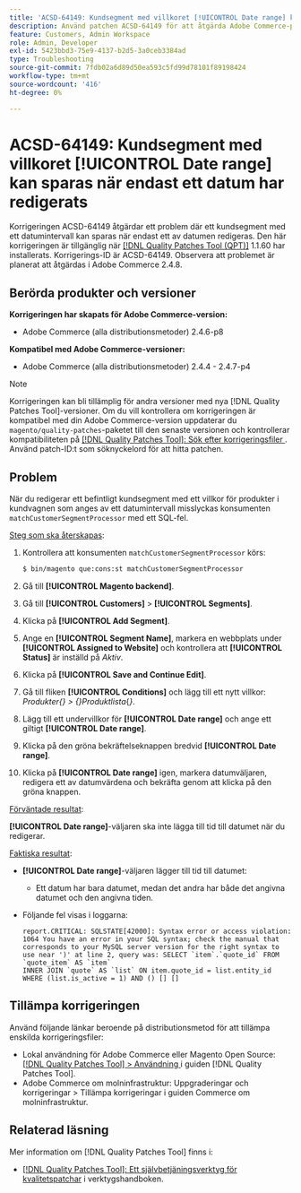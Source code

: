 ```yaml
---
title: 'ACSD-64149: Kundsegment med villkoret [!UICONTROL Date range] kan sparas när endast ett datum har redigerats'
description: Använd patchen ACSD-64149 för att åtgärda Adobe Commerce-problemet där kundsegment med ett **[!UICONTROL Date range]**-villkor kan sparas när endast ett av datumen redigeras.
feature: Customers, Admin Workspace
role: Admin, Developer
exl-id: 5423bbd3-75e9-4137-b2d5-3a0ceb3384ad
type: Troubleshooting
source-git-commit: 7fdb02a6d89d50ea593c5fd99d78101f89198424
workflow-type: tm+mt
source-wordcount: '416'
ht-degree: 0%

---
```


# ACSD-64149: Kundsegment med villkoret [!UICONTROL Date range] kan sparas när endast ett datum har redigerats

Korrigeringen ACSD-64149 åtgärdar ett problem där ett kundsegment med ett datumintervall kan sparas när endast ett av datumen redigeras. Den här korrigeringen är tillgänglig när [[!DNL Quality Patches Tool (QPT)]](/help/tools/quality-patches-tool/quality-patches-tool-to-self-serve-quality-patches.md) 1.1.60 har installerats. Korrigerings-ID är ACSD-64149. Observera att problemet är planerat att åtgärdas i Adobe Commerce 2.4.8.

## Berörda produkter och versioner

**Korrigeringen har skapats för Adobe Commerce-version:**

* Adobe Commerce (alla distributionsmetoder) 2.4.6-p8

**Kompatibel med Adobe Commerce-versioner:**

* Adobe Commerce (alla distributionsmetoder) 2.4.4 - 2.4.7-p4

>[!NOTE]
>
>Korrigeringen kan bli tillämplig för andra versioner med nya [!DNL Quality Patches Tool]-versioner. Om du vill kontrollera om korrigeringen är kompatibel med din Adobe Commerce-version uppdaterar du `magento/quality-patches`-paketet till den senaste versionen och kontrollerar kompatibiliteten på [[!DNL Quality Patches Tool]: Sök efter korrigeringsfiler ](https://experienceleague.adobe.com/tools/commerce-quality-patches/index.html?lang=sv-SE). Använd patch-ID:t som söknyckelord för att hitta patchen.

## Problem

När du redigerar ett befintligt kundsegment med ett villkor för produkter i kundvagnen som anges av ett datumintervall misslyckas konsumenten `matchCustomerSegmentProcessor` med ett SQL-fel.

<u>Steg som ska återskapas</u>:

1. Kontrollera att konsumenten `matchCustomerSegmentProcessor` körs:

   ```bash
   $ bin/magento que:cons:st matchCustomerSegmentProcessor
   ```

1. Gå till **[!UICONTROL Magento backend]**.
1. Gå till **[!UICONTROL Customers]** > **[!UICONTROL Segments]**.
1. Klicka på **[!UICONTROL Add Segment]**.
1. Ange en **[!UICONTROL Segment Name]**, markera en webbplats under **[!UICONTROL Assigned to Website]** och kontrollera att **[!UICONTROL Status]** är inställd på *Aktiv*.
1. Klicka på **[!UICONTROL Save and Continue Edit]**.
1. Gå till fliken **[!UICONTROL Conditions]** och lägg till ett nytt villkor: *Produkter{} > {}Produktlista*{*}*.
1. Lägg till ett undervillkor för **[!UICONTROL Date range]** och ange ett giltigt **[!UICONTROL Date range]**.
1. Klicka på den gröna bekräftelseknappen bredvid **[!UICONTROL Date range]**.
1. Klicka på **[!UICONTROL Date range]** igen, markera datumväljaren, redigera ett av datumvärdena och bekräfta genom att klicka på den gröna knappen.

<u>Förväntade resultat</u>:

**[!UICONTROL Date range]**-väljaren ska inte lägga till tid till datumet när du redigerar.

<u>Faktiska resultat</u>:

* **[!UICONTROL Date range]**-väljaren lägger till tid till datumet:
   * Ett datum har bara datumet, medan det andra har både det angivna datumet och den angivna tiden.
* Följande fel visas i loggarna:

  ```
  report.CRITICAL: SQLSTATE[42000]: Syntax error or access violation: 1064 You have an error in your SQL syntax; check the manual that corresponds to your MySQL server version for the right syntax to use near ')' at line 2, query was: SELECT `item`.`quote_id` FROM `quote_item` AS `item`
  INNER JOIN `quote` AS `list` ON item.quote_id = list.entity_id WHERE (list.is_active = 1) AND () [] []
  ```


## Tillämpa korrigeringen

Använd följande länkar beroende på distributionsmetod för att tillämpa enskilda korrigeringsfiler:

* Lokal användning för Adobe Commerce eller Magento Open Source: [[!DNL Quality Patches Tool] > Användning ](/help/tools/quality-patches-tool/usage.md) i guiden [!DNL Quality Patches Tool].
* Adobe Commerce om molninfrastruktur: Uppgraderingar och korrigeringar > Tillämpa korrigeringar i guiden Commerce om molninfrastruktur.

## Relaterad läsning

Mer information om [!DNL Quality Patches Tool] finns i:

* [[!DNL Quality Patches Tool]: Ett självbetjäningsverktyg för kvalitetspatchar](/help/tools/quality-patches-tool/quality-patches-tool-to-self-serve-quality-patches.md) i verktygshandboken.
